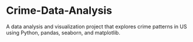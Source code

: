# Crime-Data-Analysis
A data analysis and visualization project that explores crime patterns in US using Python, pandas, seaborn, and matplotlib.
